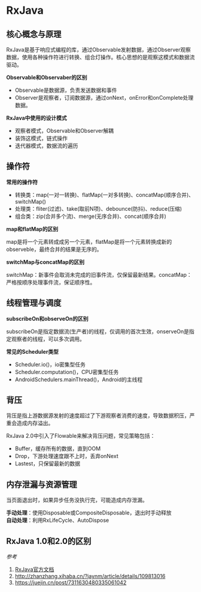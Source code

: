 # RxJava

## 核心概念与原理

RxJava是基于响应式编程的库，通过Observable发射数据，通过Observer观察数据，使用各种操作符进行转换、组合灯操作。核心思想的是观察这模式和数据流驱动。

**Observable和Observaber的区别**

- Observable是数据源，负责发送数据和事件
- Observer是观察者，订阅数据源，通过onNext，onError和onComplete处理数据。

**RxJava中使用的设计模式**

- 观察者模式，Observable和Observer解耦
- 装饰这模式，链式操作
- 迭代器模式，数据流的遍历

## 操作符

**常用的操作符**

- 转换类：map(一对一转换)、flatMap(一对多转换)、concatMap(顺序合并)、switchMap()
- 处理类：fliter(过滤)、take(取前N项)、debounce(防抖)、reduce(压缩)
- 组合类：zip(合并多个流)、merge(无序合并)、concat(顺序合并)

**map和flatMap的区别**

map是将一个元素转成成另一个元素，flatMap是将一个元素转换成新的observeble，最终合并的结果是无序的。

**switchMap与concatMap的区别**

switchMap：新事件会取消未完成的旧事件流，仅保留最新结果。concatMap：严格按顺序处理事件流，保证顺序性。

## 线程管理与调度

**subscribeOn和observeOn的区别**

subscribeOn是指定数据流(生产者)的线程，仅调用的首次生效，onserveOn是指定观察者的线程，可以多次调用。

**常见的Scheduler类型**

- Scheduler.io()，io密集型任务
- Scheduler.computation()，CPU密集型任务
- AndroidSchedulers.mainThread()，Android的主线程

## 背压

背压是指上游数据源发射的速度超过了下游观察者消费的速度，导致数据积压，严重会造成内存溢出。

RxJava 2.0中引入了Flowable来解决背压问题，常见策略包括：

- Buffer，缓存所有的数据，直到OOM
- Drop，下游处理速度跟不上时，丢弃onNext
- Lastest，只保留最新的数据

## 内存泄漏与资源管理

当页面退出时，如果异步任务没执行完，可能造成内存泄漏。

**手动处理**：使用Disposable或CompositeDisposable，退出时手动释放  
**自动处理**：利用RxLifeCycle、AutoDispose

## RxJava 1.0和2.0的区别

*参考*

1. [RxJava官方文档](https://github.com/ReactiveX/RxJava)
2. http://zhanzhang.xihaba.cn/?jaynm/article/details/109813016
3. https://juejin.cn/post/7311630480335061042